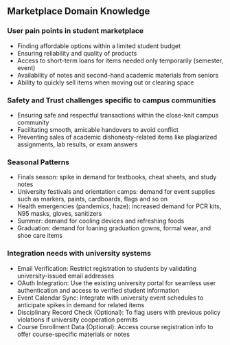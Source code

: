 ## Marketplace Domain Knowledge

### User pain points in student marketplace
- Finding affordable options within a limited student budget
- Ensuring reliability and quality of products
- Access to short-term loans for items needed only temporarily (semester, event)
- Availability of notes and second-hand academic materials from seniors
- Ability to quickly sell items when moving out or clearing space

### Safety and Trust challenges specific to campus communities
- Ensuring safe and respectful transactions within the close-knit campus community
- Facilitating smooth, amicable handovers to avoid conflict
- Preventing sales of academic dishonesty-related items like plagiarized assignments, lab results, or exam answers

### Seasonal Patterns
- Finals season: spike in demand for textbooks, cheat sheets, and study notes
- University festivals and orientation camps: demand for event supplies such as markers, paints, cardboards, flags and so on
- Health emergencies (pandemics, haze): increased demand for PCR kits, N95 masks, gloves, sanitizers
- Summer: demand for cooling devices and refreshing foods
- Graduation: demand for loaning graduation gowns, formal wear, and shoe care items

### Integration needs with university systems
- Email Verification: Restrict registration to students by validating university-issued email addresses
- OAuth Integration: Use the existing university portal for seamless user authentication and access to verified student information
- Event Calendar Sync: Integrate with university event schedules to anticipate spikes in demand for related items
- Disciplinary Record Check (Optional): To flag users with previous policy violations if university cooperation permits
- Course Enrollment Data (Optional): Access course registration info to offer course-specific materials or notes